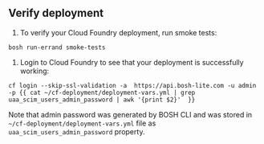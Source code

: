 ## Verify deployment

1. To verify your Cloud Foundry deployment, run smoke tests:
  ```exec
  bosh run-errand smoke-tests
  ```

1. Login to Cloud Foundry to see that your deployment is successfully working:
  ```exec
  cf login --skip-ssl-validation -a  https://api.bosh-lite.com -u admin -p {{ cat ~/cf-deployment/deployment-vars.yml | grep uaa_scim_users_admin_password | awk '{print $2}'  }}
  ```
  Note that admin password was generated by BOSH CLI and was stored in `~/cf-deployment/deployment-vars.yml` file as `uaa_scim_users_admin_password` property.

